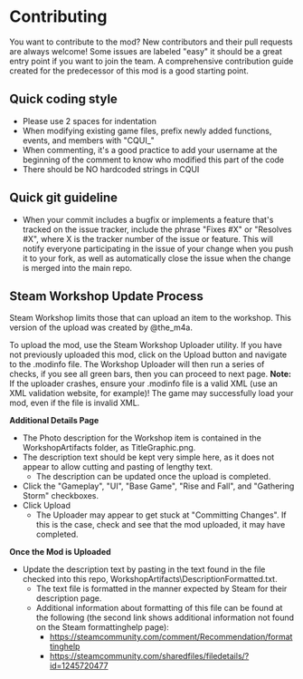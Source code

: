 # Contributing

You want to contribute to the mod? New contributors and their pull requests are always welcome!
Some issues are labeled "easy" it should be a great entry point if you want to join the team. 
A comprehensive contribution guide created for the predecessor of this mod is a good starting point.

## Quick coding style
* Please use 2 spaces for indentation
* When modifying existing game files, prefix newly added functions, events, and members with "CQUI_"
* When commenting, it's a good practice to add your username at the beginning of the comment to know who modified this part of the code
* There should be NO hardcoded strings in CQUI

## Quick git guideline
* When your commit includes a bugfix or implements a feature that's tracked on the issue tracker, 
include the phrase "Fixes #X" or "Resolves #X", where X is the tracker number of the issue or feature. This will notify everyone participating in the issue of your change when you push it to your fork, as well as automatically close the issue when the change is merged into the main repo.


## Steam Workshop Update Process
Steam Workshop limits those that can upload an item to the workshop.  This version of the upload was created by @the_m4a.

To upload the mod, use the Steam Workshop Uploader utility.  If you have not previously uploaded this mod, click on the Upload button and navigate to the .modinfo file.
The Workshop Uploader will then run a series of checks, if you see all green bars, then you can proceed to next page.
**Note:** If the uploader crashes, ensure your .modinfo file is a valid XML (use an XML validation website, for example)!  The game may successfully load your mod, even if the file is invalid XML.

**Additional Details Page**
- The Photo description for the Workshop item is contained in the WorkshopArtifacts folder, as TitleGraphic.png.
- The description text should be kept very simple here, as it does not appear to allow cutting and pasting of lengthy text.
  - The description can be updated once the upload is completed.
- Click the "Gameplay", "UI", "Base Game", "Rise and Fall", and "Gathering Storm" checkboxes.
- Click Upload
  - The Uploader may appear to get stuck at "Committing Changes".  If this is the case, check and see that the mod uploaded, it may have completed.

**Once the Mod is Uploaded**
- Update the description text by pasting in the text found in the file checked into this repo, WorkshopArtifacts\DescriptionFormatted.txt.
  - The text file is formatted in the manner expected by Steam for their description page.
  - Additional information about formatting of this file can be found at the following (the second link shows additional information not found on the Steam formattinghelp page):
    - https://steamcommunity.com/comment/Recommendation/formattinghelp
    - https://steamcommunity.com/sharedfiles/filedetails/?id=1245720477
